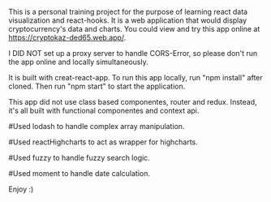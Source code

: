 This is a personal training project for the purpose of learning react data visualization and react-hooks.
It is a web application that would display cryptocurrency's data and charts.
You could view and try this app online at https://cryptokaz-ded65.web.app/.

I DID NOT set up a proxy server to handle CORS-Error, so please don't run the app online and locally simultaneously.

It is built with creat-react-app.
To run this app locally, run "npm install" after cloned.
Then run "npm start" to start the application.

This app did not use class based componentes, router and redux.
Instead, it's all built with functional componentes and context api.

#Used lodash to handle complex array manipulation.

#Used reactHighcharts to act as wrapper for highcharts.

#Used fuzzy to handle fuzzy search logic.

#Used moment to handle date calculation.

Enjoy :)

